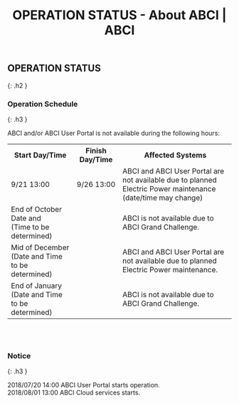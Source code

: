 ﻿---
layout: en/about_abci/info
title: OPERATION STATUS - About ABCI | ABCI
permalink: /en/about_abci/info.html
---


## OPERATION STATUS
{: .h2 }


### Operation Schedule
{: .h3 }

<p class="c">ABCI and/or ABCI User Portal is not available during the following hours:</p>
<table class="table">
  <tr>
    <th>Start Day/Time</th>
    <th>Finish Day/Time</th>
    <th>Affected Systems</th>
  </tr>
  <tr>
    <td>9/21 13:00 </td>
    <td>9/26 13:00 </td>
    <td>ABCI and ABCI User Portal are not available due to planned Electric Power maintenance<br />(date/time may change)</td>
  </tr>
  <tr>
    <td>End of October Date and <br />(Time to be determined)</td>
    <td>&nbsp;</td>
    <td>ABCI is not available due to ABCI Grand Challenge.</td>
  </tr>
  <tr>
    <td>Mid of December <br />(Date and Time to be determined)</td>
    <td>&nbsp;</td>
    <td>ABCI and ABCI User Portal are not available due to planned Electric Power maintenance.</td>
  </tr>
  <tr>
    <td>End of January <br />(Date and Time to be determined)</td>
    <td>&nbsp;</td>
    <td>ABCI is not available due to ABCI Grand Challenge.</td>
  </tr>
</table>
<br /><br />


### Notice
{: .h3 }

2018/07/20 14:00 ABCI User Portal starts operation.<br />
2018/08/01 13:00 ABCI Cloud services starts.<br />


